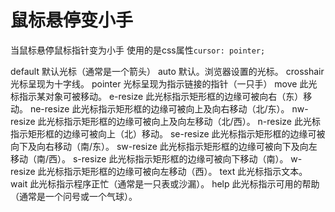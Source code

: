 # 鼠标悬停变小手

当鼠标悬停鼠标指针变为小手
使用的是css属性`cursor: pointer;`

default 默认光标（通常是一个箭头）
 auto    默认。浏览器设置的光标。
 crosshair   光标呈现为十字线。
 pointer 光标呈现为指示链接的指针（一只手）
 move    此光标指示某对象可被移动。
 e-resize    此光标指示矩形框的边缘可被向右（东）移动。
 ne-resize   此光标指示矩形框的边缘可被向上及向右移动（北/东）。
 nw-resize   此光标指示矩形框的边缘可被向上及向左移动（北/西）。
 n-resize    此光标指示矩形框的边缘可被向上（北）移动。
 se-resize   此光标指示矩形框的边缘可被向下及向右移动（南/东）。
 sw-resize   此光标指示矩形框的边缘可被向下及向左移动（南/西）。
 s-resize    此光标指示矩形框的边缘可被向下移动（南）。
 w-resize    此光标指示矩形框的边缘可被向左移动（西）。
 text    此光标指示文本。
 wait    此光标指示程序正忙（通常是一只表或沙漏）。
 help    此光标指示可用的帮助（通常是一个问号或一个气球）。